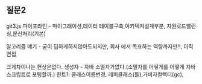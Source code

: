 ## 질문2
git3.js
파이프라인 - 마이그래이션,데이터
테이블구축,아키텍처설계부분, 자원로드밸런싱,분산처리(기본)

알고리즘 얘기 - 굳이 딥하게하지않아도되지만, 회사 에서 목표하는 역량까지만!!,
이직 면접

크게차이나는 현상은없다.
	생성자 - 자바 소멸자가없다.(소멸자를 어떻게를 어떻게 자바스크립트로 포팅할까.)
	힌트1: 클래스이름변경, 레퍼클래스(틀),가비자컬렉터(gc),
